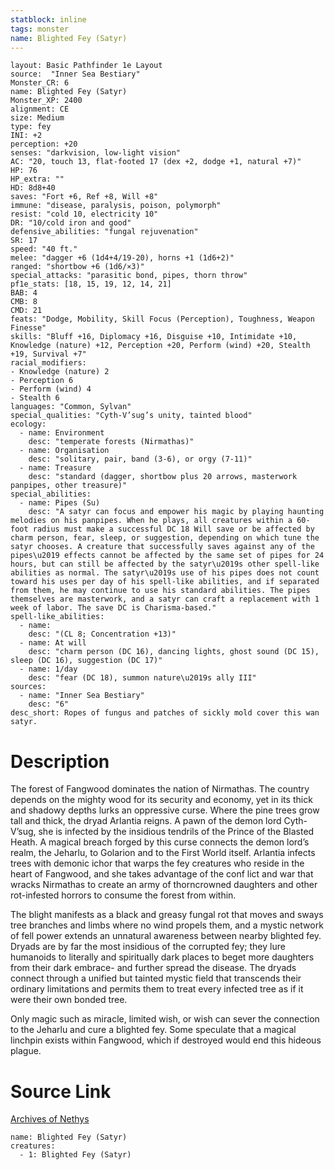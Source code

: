 ```yaml
---
statblock: inline
tags: monster
name: Blighted Fey (Satyr)
---
```

```statblock
layout: Basic Pathfinder 1e Layout
source:  "Inner Sea Bestiary"
Monster_CR: 6
name: Blighted Fey (Satyr)
Monster_XP: 2400
alignment: CE
size: Medium
type: fey
INI: +2
perception: +20
senses: "darkvision, low-light vision"
AC: "20, touch 13, flat-footed 17 (dex +2, dodge +1, natural +7)"
HP: 76
HP_extra: ""
HD: 8d8+40
saves: "Fort +6, Ref +8, Will +8"
immune: "disease, paralysis, poison, polymorph"
resist: "cold 10, electricity 10"
DR: "10/cold iron and good"
defensive_abilities: "fungal rejuvenation"
SR: 17
speed: "40 ft."
melee: "dagger +6 (1d4+4/19-20), horns +1 (1d6+2)"
ranged: "shortbow +6 (1d6/×3)"
special_attacks: "parasitic bond, pipes, thorn throw"
pf1e_stats: [18, 15, 19, 12, 14, 21]
BAB: 4
CMB: 8
CMD: 21
feats: "Dodge, Mobility, Skill Focus (Perception), Toughness, Weapon Finesse"
skills: "Bluff +16, Diplomacy +16, Disguise +10, Intimidate +10, Knowledge (nature) +12, Perception +20, Perform (wind) +20, Stealth +19, Survival +7"
racial_modifiers:
- Knowledge (nature) 2
- Perception 6
- Perform (wind) 4
- Stealth 6
languages: "Common, Sylvan"
special_qualities: "Cyth-V’sug’s unity, tainted blood"
ecology:
  - name: Environment
    desc: "temperate forests (Nirmathas)"
  - name: Organisation
    desc: "solitary, pair, band (3-6), or orgy (7-11)"
  - name: Treasure
    desc: "standard (dagger, shortbow plus 20 arrows, masterwork panpipes, other treasure)"
special_abilities:
  - name: Pipes (Su)
    desc: "A satyr can focus and empower his magic by playing haunting melodies on his panpipes. When he plays, all creatures within a 60-foot radius must make a successful DC 18 Will save or be affected by charm person, fear, sleep, or suggestion, depending on which tune the satyr chooses. A creature that successfully saves against any of the pipes\u2019 effects cannot be affected by the same set of pipes for 24 hours, but can still be affected by the satyr\u2019s other spell-like abilities as normal. The satyr\u2019s use of his pipes does not count toward his uses per day of his spell-like abilities, and if separated from them, he may continue to use his standard abilities. The pipes themselves are masterwork, and a satyr can craft a replacement with 1 week of labor. The save DC is Charisma-based."
spell-like_abilities:
  - name:
    desc: "(CL 8; Concentration +13)"
  - name: At will
    desc: "charm person (DC 16), dancing lights, ghost sound (DC 15), sleep (DC 16), suggestion (DC 17)"
  - name: 1/day
    desc: "fear (DC 18), summon nature\u2019s ally III"
sources:
  - name: "Inner Sea Bestiary"
    desc: "6"
desc_short: Ropes of fungus and patches of sickly mold cover this wan satyr.
```
# Description
The forest of Fangwood dominates the nation of Nirmathas. The country depends on the mighty wood for its security and economy, yet in its thick and shadowy depths lurks an oppressive curse. Where the pine trees grow tall and thick, the dryad Arlantia reigns. A pawn of the demon lord Cyth-V’sug, she is infected by the insidious tendrils of the Prince of the Blasted Heath. A magical breach forged by this curse connects the demon lord’s realm, the Jeharlu, to Golarion and to the First World itself. Arlantia infects trees with demonic ichor that warps the fey creatures who reside in the heart of Fangwood, and she takes advantage of the conf lict and war that wracks Nirmathas to create an army of thorncrowned daughters and other rot-infested horrors to consume the forest from within.

The blight manifests as a black and greasy fungal rot that moves and sways tree branches and limbs where no wind propels them, and a mystic network of fell power extends an unnatural awareness between nearby blighted fey. Dryads are by far the most insidious of the corrupted fey; they lure humanoids to literally and spiritually dark places to beget more daughters from their dark embrace- and further spread the disease. The dryads connect through a unified but tainted mystic field that transcends their ordinary limitations and permits them to treat every infected tree as if it were their own bonded tree.

Only magic such as miracle, limited wish, or wish can sever the connection to the Jeharlu and cure a blighted fey. Some speculate that a magical linchpin exists within Fangwood, which if destroyed would end this hideous plague.
# Source Link
[Archives of Nethys](https://aonprd.com/MonsterDisplay.aspx?ItemName=Blighted%20Fey%20(Satyr))
```encounter-table
name: Blighted Fey (Satyr)
creatures:
  - 1: Blighted Fey (Satyr)
```
